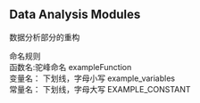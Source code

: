 ## Data Analysis Modules

数据分析部分的重构

命名规则<br> 
函数名:驼峰命名 exampleFunction<br>
变量名： 下划线，字母小写 example_variables<br>
常量名： 下划线，字母大写 EXAMPLE_CONSTANT<br>
